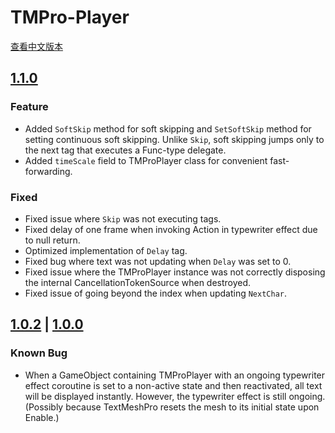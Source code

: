 TMPro-Player
===
[查看中文版本](./CHANGELOG.md)

[1.1.0](https://github.com/Giresharu/TMPro-Player/releases/1.1.0)
---

### Feature

* Added `SoftSkip` method for soft skipping and `SetSoftSkip` method for setting continuous soft skipping. Unlike `Skip`, soft skipping jumps only to the next tag that executes a Func-type delegate.
* Added `timeScale` field to TMProPlayer class for convenient fast-forwarding.

### Fixed

* Fixed issue where `Skip` was not executing tags.
* Fixed delay of one frame when invoking Action in typewriter effect due to null return.
* Optimized implementation of `Delay` tag.
* Fixed bug where text was not updating when `Delay` was set to 0.
* Fixed issue where the TMProPlayer instance was not correctly disposing the internal CancellationTokenSource when destroyed.
* Fixed issue of going beyond the index when updating `NextChar`.


[1.0.2](https://github.com/Giresharu/TMPro-Player/releases/1.0.2) | [1.0.0](https://github.com/Giresharu/TMPro-Player/releases/1.0.0)
---

### Known Bug

* When a GameObject containing TMProPlayer with an ongoing typewriter effect coroutine is set to a non-active state and then reactivated, all text will be displayed instantly. However, the typewriter effect is still ongoing. (Possibly because TextMeshPro resets the mesh to its initial state upon Enable.)


